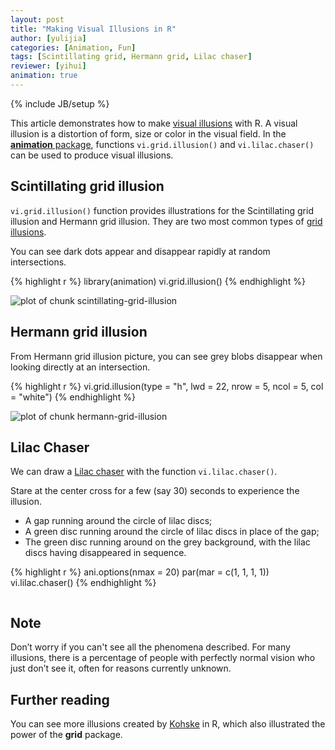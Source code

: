 ```yaml
---
layout: post
title: "Making Visual Illusions in R"
author: [yulijia]
categories: [Animation, Fun]
tags: [Scintillating grid, Hermann grid, Lilac chaser]
reviewer: [yihui]
animation: true
---
```

{% include JB/setup %}

This article demonstrates how to make [visual illusions](http://en.wikipedia.org/wiki/Optical_illusion) with R. A visual illusion is a distortion of form, size or color in the visual field. In the [**animation** package](http://yihui.name/animation), functions `vi.grid.illusion()` and `vi.lilac.chaser()` can be used to produce visual illusions.

## Scintillating grid illusion

`vi.grid.illusion()` function provides illustrations for the Scintillating grid illusion and Hermann grid illusion. They are two most common types of [grid illusions](http://en.wikipedia.org/wiki/Grid_illusion). 

You can see dark dots appear and disappear rapidly at random intersections.


{% highlight r %}
library(animation)
vi.grid.illusion()
{% endhighlight %}

![plot of chunk scintillating-grid-illusion](http://isu.r-forge.r-project.org/vistat/2013-03-26-make-visual-illusions-in-r/scintillating-grid-illusion.png) 


## Hermann grid illusion

From Hermann grid illusion picture, you can see grey blobs disappear when looking directly at an intersection.


{% highlight r %}
vi.grid.illusion(type = "h", lwd = 22, nrow = 5, ncol = 5, col = "white")
{% endhighlight %}

![plot of chunk hermann-grid-illusion](http://isu.r-forge.r-project.org/vistat/2013-03-26-make-visual-illusions-in-r/hermann-grid-illusion.png) 


## Lilac Chaser

We can draw a [Lilac chaser](http://en.wikipedia.org/wiki/Lilac_chaser) with the function `vi.lilac.chaser()`.

Stare at the center cross for a few (say 30) seconds to experience the illusion.

- A gap running around the circle of lilac discs;
- A green disc running around the circle of lilac discs in place of the gap;
- The green disc running around on the grey background, with the lilac discs having disappeared in sequence.


{% highlight r %}
ani.options(nmax = 20)
par(mar = c(1, 1, 1, 1))
vi.lilac.chaser()
{% endhighlight %}


<div class="scianimator">
<div id="lilac_chaser" style="display: inline-block;">
</div>
</div>
<script type="text/javascript">
  (function($) {
    $(document).ready(function() {
      var imgs = Array(15);
      for (i=0; ; i++) {
        if (i == imgs.length) break;
        imgs[i] = "http://isu.r-forge.r-project.org/vistat/2013-03-26-make-visual-illusions-in-r/lilac-chaser" + (i + 1) + ".png";
      }
      $("#lilac_chaser").scianimator({
          "images": imgs,
          "delay": 50,
          "controls": ["first", "previous", "play", "next", "last", "loop", "speed"],
      });
      $("#lilac_chaser").scianimator("play");
    });
  })(jQuery);
</script>


## Note

Don’t worry if you can't see all the phenomena described. For many illusions, there is a percentage of people with perfectly normal vision who just don’t see it, often for reasons currently unknown.

## Further reading

You can see more illusions created by [Kohske](http://rpubs.com/kohske/R-de-illusion) in R, which also illustrated the power of the **grid** package.
